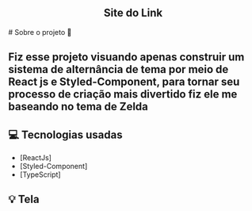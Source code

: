 <h2 align="center">Site do Link</h2>
# Sobre o projeto 🚀

## Fiz esse projeto visuando apenas construir um sistema de alternância de tema por meio de React js e Styled-Component, para tornar seu processo de criação mais divertido fiz ele me baseando no tema de Zelda

<h2 align="left">
  💻 Tecnologias usadas
</h2>

<!--ts-->
   * [ReactJs]
   * [Styled-Component]
   * [TypeScript]
<!--te-->

<h2 align="left">
  💡 Tela
</h2>




